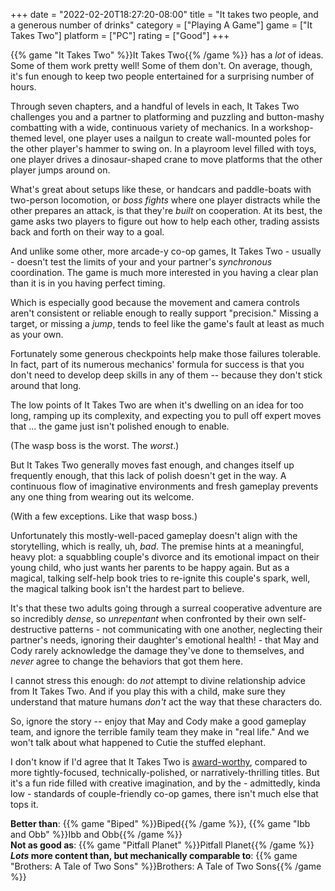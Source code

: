 +++
date = "2022-02-20T18:27:20-08:00"
title = "It takes two people, and a generous number of drinks"
category = ["Playing A Game"]
game = ["It Takes Two"]
platform = ["PC"]
rating = ["Good"]
+++

{{% game "It Takes Two" %}}It Takes Two{{% /game %}} has a <i>lot</i> of ideas.  Some of them work pretty well!  Some of them don't.  On average, though, it's fun enough to keep two people entertained for a surprising number of hours.

Through seven chapters, and a handful of levels in each, It Takes Two challenges you and a partner to platforming and puzzling and button-mashy combatting with a wide, continuous variety of mechanics.  In a workshop-themed level, one player uses a nailgun to create wall-mounted poles for the other player's hammer to swing on.  In a playroom level filled with toys, one player drives a dinosaur-shaped crane to move platforms that the other player jumps around on.

What's great about setups like these, or handcars and paddle-boats with two-person locomotion, or <i>boss fights</i> where one player distracts while the other prepares an attack, is that they're <i>built</i> on cooperation.  At its best, the game asks two players to figure out how to help each other, trading assists back and forth on their way to a goal.

And unlike some other, more arcade-y co-op games, It Takes Two - usually - doesn't test the limits of your and your partner's <i>synchronous</i> coordination.  The game is much more interested in you having a clear plan than it is in you having perfect timing.

Which is especially good because the movement and camera controls aren't consistent or reliable enough to really support "precision."  Missing a target, or missing a <i>jump</i>, tends to feel like the game's fault at least as much as your own.

Fortunately some generous checkpoints help make those failures tolerable.  In fact, part of its numerous mechanics' formula for success is that you don't need to develop deep skills in any of them -- because they don't stick around that long.

The low points of It Takes Two are when it's dwelling on an idea for too long, ramping up its complexity, and expecting you to pull off expert moves that ... the game just isn't polished enough to enable.

(The wasp boss is the worst.  The <i>worst</i>.)

But It Takes Two generally moves fast enough, and changes itself up frequently enough, that this lack of polish doesn't get in the way.  A continuous flow of imaginative environments and fresh gameplay prevents any one thing from wearing out its welcome.

(With a few exceptions.  Like that wasp boss.)

Unfortunately this mostly-well-paced gameplay doesn't align with the storytelling, which is really, uh, <i>bad</i>.  The premise hints at a meaningful, heavy plot: a squabbling couple's divorce and its emotional impact on their young child, who just wants her parents to be happy again.  But as a magical, talking self-help book tries to re-ignite this couple's spark, well, the magical talking book isn't the hardest part to believe.

It's that these two adults going through a surreal cooperative adventure are so incredibly <i>dense</i>, so <i>unrepentant</i> when confronted by their own self-destructive patterns - not communicating with one another, neglecting their partner's needs, ignoring their daughter's emotional health! - that May and Cody rarely acknowledge the damage they've done to themselves, and <i>never</i> agree to change the behaviors that got them here.

I cannot stress this enough: do <i>not</i> attempt to divine relationship advice from It Takes Two.  And if you play this with a child, make sure they understand that mature humans <i>don't</i> act the way that these characters do.

So, ignore the story -- enjoy that May and Cody make a good gameplay team, and ignore the terrible family team they make in "real life."  And we won't talk about what happened to Cutie the stuffed elephant.

I don't know if I'd agree that It Takes Two is <a href="https://www.pcgamer.com/it-takes-two-wins-game-of-the-year-at-the-game-awards/">award-worthy</a>, compared to more tightly-focused, technically-polished, or narratively-thrilling titles.  But it's a fun ride filled with creative imagination, and by the - admittedly, kinda low - standards of couple-friendly co-op games, there isn't much else that tops it.

<b>Better than</b>: {{% game "Biped" %}}Biped{{% /game %}}, {{% game "Ibb and Obb" %}}Ibb and Obb{{% /game %}}  
<b>Not as good as</b>: {{% game "Pitfall Planet" %}}Pitfall Planet{{% /game %}}  
<b><i>Lots</i> more content than, but mechanically comparable to</b>: {{% game "Brothers: A Tale of Two Sons" %}}Brothers: A Tale of Two Sons{{% /game %}}
